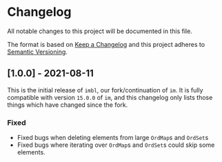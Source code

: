 # Changelog

All notable changes to this project will be documented in this file.

The format is based on [Keep a Changelog](http://keepachangelog.com/en/1.0.0/) and this project
adheres to [Semantic Versioning](http://semver.org/spec/v2.0.0.html).

## [1.0.0] - 2021-08-11

This is the initial release of `imbl`, our fork/continuation of `im`. It is
fully compatible with version `15.0.0` of `im`, and this changelog only lists
those things which have changed since the fork.

### Fixed

-   Fixed bugs when deleting elements from large `OrdMap`s and `OrdSet`s
-   Fixed bugs where iterating over `OrdMap`s and `OrdSet`s could skip some elements.

